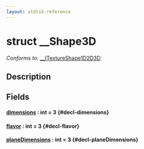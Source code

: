 ```yaml
---
layout: stdlib-reference
---
```


# struct \_\_Shape3D

*Conforms to:* [\_\_ITextureShape1D2D3D](/stdlib-reference/interfaces/0_itextureshape1d2d3d-023agik/index)

## Description



## Fields

#### [dimensions](/stdlib-reference/types/0_shape3d-028/dimensions) : int = 3 {#decl-dimensions}
#### [flavor](/stdlib-reference/types/0_shape3d-028/flavor) : int = 3 {#decl-flavor}
#### [planeDimensions](/stdlib-reference/types/0_shape3d-028/planedimensions-5) : int = 3 {#decl-planeDimensions}

